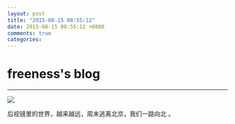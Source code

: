 ```yaml
---
layout: post
title: "2015-08-15 08:55:12"
date: 2015-08-15 08:55:12 +0800
comments: true
categories: 
---
```


# freeness's blog

----------

![](http://okqmqrbgo.bkt.clouddn.com/201508150855121.jpg)

>
后视镜里的世界，越来越远，周末逃离北京，我们一路向北 。